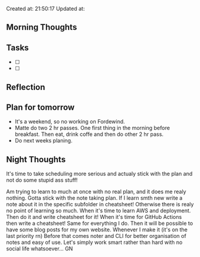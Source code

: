Created at: 21:50:17 Updated at: 
 ## Morning Thoughts 

 ## Tasks 
 - [ ] 
 - [ ] 
 ## Reflection 

 ## Plan for tomorrow 
 *  It's a weekend, so no working on Fordewind.
 *  Matte do two 2 hr passes. One first thing in the morning before breakfast. Then eat, drink coffe and then do other 2 hr pass. 
 * Do next weeks planing.
 ## Night Thoughts 
 It's time to take scheduling more serious and actualy stick with the plan and not do some stupid ass stuff!  
 
 Am trying to learn to much at once with no real plan, and it does me realy nothing.
 Gotta stick with the note taking plan. If I learn smth new write a note about it in the specific subfolder in cheatsheet!
 Otherwise there is realy no point of learning so much. When it's time to learn AWS and deployment.
 Then do it and write cheatsheet for it! When it's time for GitHub Actions then write a cheatsheet!
 Same for everything I do. Then it will be possible to have some blog posts for my own website.
 Whenever I make it (it's on the last priority rn) Before that comes noter and CLI for better
 organisation of notes and easy of use. Let's simply work smart rather than hard with no social life whatsoever... GN

 
